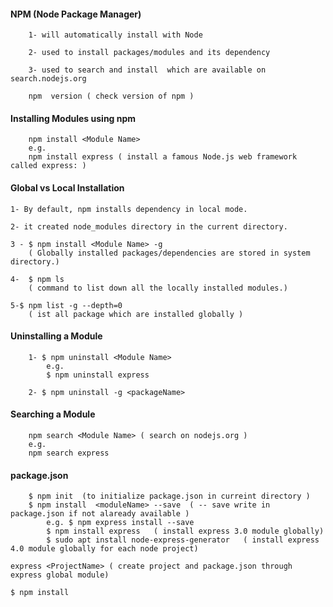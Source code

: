 #### NPM (Node Package Manager)

		1- will automatically install with Node

		2- used to install packages/modules and its dependency

		3- used to search and install  which are available on search.nodejs.org

		npm  version ( check version of npm )

#### Installing Modules using npm

		npm install <Module Name>
		e.g.
		npm install express ( install a famous Node.js web framework called express: )  

#### Global vs Local Installation

	1- By default, npm installs dependency in local mode.

	2- it created node_modules directory in the current directory.

	3 - $ npm install <Module Name> -g  
		( Globally installed packages/dependencies are stored in system directory.)

	4-  $ npm ls 
		( command to list down all the locally installed modules.)

	5-$ npm list -g --depth=0 
		( ist all package which are installed globally )

#### Uninstalling a Module

		1- $ npm uninstall <Module Name>
			e.g.
			$ npm uninstall express 

		2- $ npm uninstall -g <packageName>	

#### Searching a Module
		npm search <Module Name> ( search on nodejs.org )
		e.g.
		npm search express

#### package.json

		$ npm init 	(to initialize package.json in curreint directory )
		$ npm install  <moduleName> --save	( -- save write in package.json if not alaready available )
			e.g. $ npm express install --save
			$ npm install express 	( install express 3.0 module globally) 
			$ sudo apt install node-express-generator	( install express 4.0 module globally for each node project)
	 
	express <ProjectName> ( create project and package.json through express global module)

	$ npm install